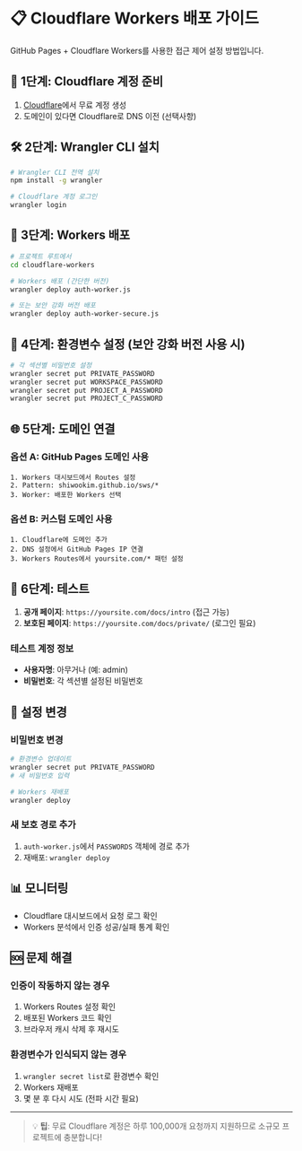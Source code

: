 # 📋 Cloudflare Workers 배포 가이드

GitHub Pages + Cloudflare Workers를 사용한 접근 제어 설정 방법입니다.

## 🚀 1단계: Cloudflare 계정 준비

1. [Cloudflare](https://cloudflare.com)에서 무료 계정 생성
2. 도메인이 있다면 Cloudflare로 DNS 이전 (선택사항)

## 🛠️ 2단계: Wrangler CLI 설치

```bash
# Wrangler CLI 전역 설치
npm install -g wrangler

# Cloudflare 계정 로그인
wrangler login
```

## 📁 3단계: Workers 배포

```bash
# 프로젝트 루트에서
cd cloudflare-workers

# Workers 배포 (간단한 버전)
wrangler deploy auth-worker.js

# 또는 보안 강화 버전 배포
wrangler deploy auth-worker-secure.js
```

## 🔐 4단계: 환경변수 설정 (보안 강화 버전 사용 시)

```bash
# 각 섹션별 비밀번호 설정
wrangler secret put PRIVATE_PASSWORD
wrangler secret put WORKSPACE_PASSWORD  
wrangler secret put PROJECT_A_PASSWORD
wrangler secret put PROJECT_C_PASSWORD
```

## 🌐 5단계: 도메인 연결

### 옵션 A: GitHub Pages 도메인 사용
```
1. Workers 대시보드에서 Routes 설정
2. Pattern: shiwookim.github.io/sws/*
3. Worker: 배포한 Workers 선택
```

### 옵션 B: 커스텀 도메인 사용
```
1. Cloudflare에 도메인 추가
2. DNS 설정에서 GitHub Pages IP 연결
3. Workers Routes에서 yoursite.com/* 패턴 설정
```

## 🧪 6단계: 테스트

1. **공개 페이지**: `https://yoursite.com/docs/intro` (접근 가능)
2. **보호된 페이지**: `https://yoursite.com/docs/private/` (로그인 필요)

### 테스트 계정 정보
- **사용자명**: 아무거나 (예: admin)
- **비밀번호**: 각 섹션별 설정된 비밀번호

## 🔧 설정 변경

### 비밀번호 변경
```bash
# 환경변수 업데이트
wrangler secret put PRIVATE_PASSWORD
# 새 비밀번호 입력

# Workers 재배포
wrangler deploy
```

### 새 보호 경로 추가
1. `auth-worker.js`에서 `PASSWORDS` 객체에 경로 추가
2. 재배포: `wrangler deploy`

## 📊 모니터링

- Cloudflare 대시보드에서 요청 로그 확인
- Workers 분석에서 인증 성공/실패 통계 확인

## 🆘 문제 해결

### 인증이 작동하지 않는 경우
1. Workers Routes 설정 확인
2. 배포된 Workers 코드 확인
3. 브라우저 캐시 삭제 후 재시도

### 환경변수가 인식되지 않는 경우
1. `wrangler secret list`로 환경변수 확인
2. Workers 재배포
3. 몇 분 후 다시 시도 (전파 시간 필요)

---

> 💡 **팁**: 무료 Cloudflare 계정은 하루 100,000개 요청까지 지원하므로 소규모 프로젝트에 충분합니다!
